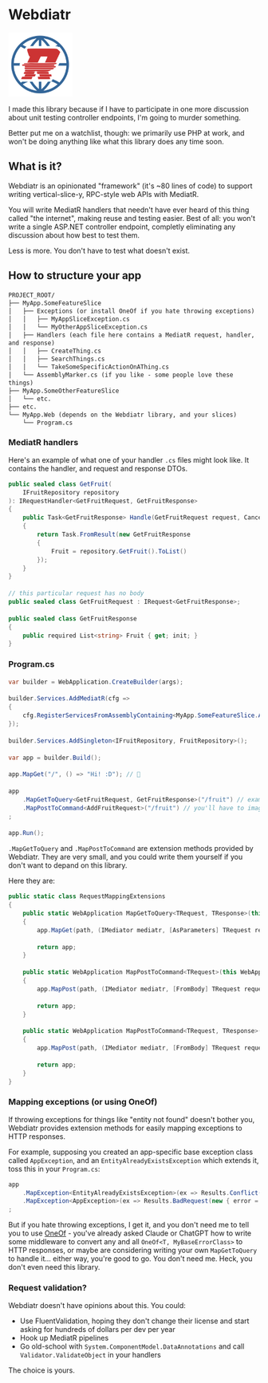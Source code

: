 # Webdiatr

<img src="package-icon.png" width="128">

I made this library because if I have to participate in one more discussion about unit testing controller endpoints, I'm going to murder something.

Better put me on a watchlist, though: we primarily use PHP at work, and won't be doing anything like what this library does any time soon.

## What is it?

Webdiatr is an opinionated "framework" (it's ~80 lines of code) to support writing vertical-slice-y, RPC-style web APIs with MediatR.

You will write MediatR handlers that needn't have ever heard of this thing called "the internet", making reuse and testing easier. Best of all: you won't write a single ASP.NET controller endpoint, completly eliminating any discussion about how best to test them.

Less is more. You don't have to test what doesn't exist.

## How to structure your app

```
PROJECT_ROOT/
├── MyApp.SomeFeatureSlice
│   ├── Exceptions (or install OneOf if you hate throwing exceptions)
│   │   ├── MyAppSliceException.cs
│   │   └── MyOtherAppSliceException.cs
│   ├── Handlers (each file here contains a MediatR request, handler, and response)
│   │   ├── CreateThing.cs
│   │   ├── SearchThings.cs
│   │   └── TakeSomeSpecificActionOnAThing.cs
│   └── AssemblyMarker.cs (if you like - some people love these things)
├── MyApp.SomeOtherFeatureSlice
│   └── etc.
├── etc.
└── MyApp.Web (depends on the Webdiatr library, and your slices)
    └── Program.cs
```

### MediatR handlers

Here's an example of what one of your handler `.cs` files might look like. It contains the handler, and request and response DTOs.

```c#
public sealed class GetFruit(
    IFruitRepository repository
): IRequestHandler<GetFruitRequest, GetFruitResponse>
{
    public Task<GetFruitResponse> Handle(GetFruitRequest request, CancellationToken cancellationToken)
    {
        return Task.FromResult(new GetFruitResponse
        {
            Fruit = repository.GetFruit().ToList()
        });
    }
}

// this particular request has no body
public sealed class GetFruitRequest : IRequest<GetFruitResponse>;

public sealed class GetFruitResponse
{
    public required List<string> Fruit { get; init; }
}
```

### Program.cs

```c#
var builder = WebApplication.CreateBuilder(args);

builder.Services.AddMediatR(cfg =>
{
    cfg.RegisterServicesFromAssemblyContaining<MyApp.SomeFeatureSlice.AssemblyMarker>();
});

builder.Services.AddSingleton<IFruitRepository, FruitRepository>();

var app = builder.Build();

app.MapGet("/", () => "Hi! :D"); // 👋

app
    .MapGetToQuery<GetFruitRequest, GetFruitResponse>("/fruit") // example above
    .MapPostToCommand<AddFruitRequest>("/fruit") // you'll have to imagine this one
;

app.Run();
```

`.MapGetToQuery` and `.MapPostToCommand` are extension methods provided by Webdiatr. They are very small, and you could write them yourself if you don't want to depand on this library.

Here they are:

```c#
public static class RequestMappingExtensions
{
    public static WebApplication MapGetToQuery<TRequest, TResponse>(this WebApplication app, string path) where TRequest: IRequest<TResponse>
    {
        app.MapGet(path, (IMediator mediatr, [AsParameters] TRequest request) => mediatr.Send(request));

        return app;
    }

    public static WebApplication MapPostToCommand<TRequest>(this WebApplication app, string path) where TRequest: IRequest
    {
        app.MapPost(path, (IMediator mediatr, [FromBody] TRequest request) => mediatr.Send(request));

        return app;
    }

    public static WebApplication MapPostToCommand<TRequest, TResponse>(this WebApplication app, string path) where TRequest: IRequest<TResponse>
    {
        app.MapPost(path, (IMediator mediatr, [FromBody] TRequest request) => mediatr.Send(request));

        return app;
    }
}
```

### Mapping exceptions (or using OneOf)

If throwing exceptions for things like "entity not found" doesn't bother you, Webdiatr provides extension methods for easily mapping exceptions to HTTP responses.

For example, supposing you created an app-specific base exception class called `AppException`, and an `EntityAlreadyExistsException` which extends it, toss this in your `Program.cs`:

```c#
app
    .MapException<EntityAlreadyExistsException>(ex => Results.Conflict(new { type = ex.EntityType, id = ex.Identifier, error = ex.Message }))
    .MapException<AppException>(ex => Results.BadRequest(new { error = ex.Message }))
;
```

But if you hate throwing exceptions, I get it, and you don't need me to tell you to use [OneOf](https://github.com/mcintyre321/OneOf) - you've already asked Claude or ChatGPT how to write some middleware to convert any and all `OneOf<T, MyBaseErrorClass>` to HTTP responses, or maybe are considering writing your own `MapGetToQuery` to handle it... either way, you're good to go. You don't need me. Heck, you don't even need this library.

### Request validation?

Webdiatr doesn't have opinions about this. You could:

* Use FluentValidation, hoping they don't change their license and start asking for hundreds of dollars per dev per year
* Hook up MediatR pipelines
* Go old-school with `System.ComponentModel.DataAnnotations` and call `Validator.ValidateObject` in your handlers

The choice is yours.
